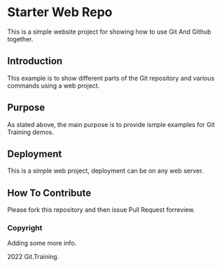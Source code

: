 # Starter Web Repo

This is a simple website project for showing how to use Git And Github together. 

## Introduction

This example is to show different parts of the Git repository and various commands using a web project. 

## Purpose
As stated above, the main purpose is to provide ismple examples for Git Training demos. 
## Deployment
This is a simple web project, deployment can be on any web server. 

## How To Contribute

Please fork this repository and then issue Pull Request forreview. 

### Copyright

Adding some more info. 

2022 Git.Training.